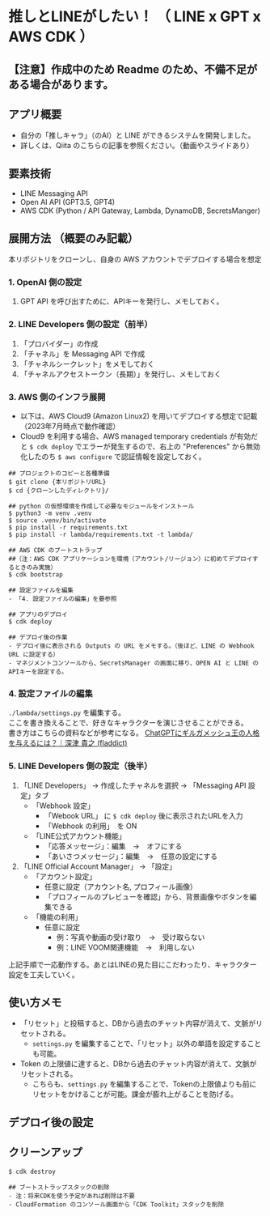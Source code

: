 # 推しとLINEがしたい！ （ LINE x GPT x AWS CDK ）

## 【注意】作成中のため Readme のため、不備不足がある場合があります。

## アプリ概要
- 自分の「推しキャラ」（のAI）と LINE ができるシステムを開発しました。
- 詳しくは、Qiita のこちらの記事を参照ください。（動画やスライドあり）
 
## 要素技術
- LINE Messaging API
- Open AI API (GPT3.5, GPT4)
- AWS CDK (Python / API Gateway, Lambda, DynamoDB, SecretsManger)

## 展開方法 （概要のみ記載）
本リポジトリをクローンし、自身の AWS アカウントでデプロイする場合を想定

### 1. OpenAI 側の設定
1. GPT API を呼び出すために、APIキーを発行し、メモしておく。

### 2. LINE Developers 側の設定（前半）
1. 「プロバイダー」の作成
2. 「チャネル」を Messaging API で作成
3. 「チャネルシークレット」をメモしておく
4. 「チャネルアクセストークン（長期）」を発行し、メモしておく

### 3. AWS 側のインフラ展開
- 以下は、AWS Cloud9 (Amazon Linux2) を用いてデプロイする想定で記載（2023年7月時点で動作確認）  
- Cloud9 を利用する場合、AWS managed temporary credentials が有効だと `$ cdk deploy` でエラーが発生するので、右上の "Preferences" から無効化したのち `$ aws configure` で認証情報を設定しておく。

```
## プロジェクトのコピーと各種準備
$ git clone {本リポジトリURL}
$ cd {クローンしたディレクトリ}/

## python の仮想環境を作成して必要なモジュールをインストール
$ python3 -m venv .venv
$ source .venv/bin/activate
$ pip install -r requirements.txt
$ pip install -r lambda/requirements.txt -t lambda/

## AWS CDK のブートストラップ
##（注：AWS CDK アプリケーションを環境（アカウント/リージョン）に初めてデプロイするときのみ実施）
$ cdk bootstrap

## 設定ファイルを編集
- 「4. 設定ファイルの編集」を要参照

## アプリのデプロイ
$ cdk deploy

## デプロイ後の作業
- デプロイ後に表示される Outputs の URL をメモする。（後ほど、LINE の Webhook URL に設定する）
- マネジメントコンソールから、SecretsManager の画面に移り、OPEN AI と LINE の APIキーを設定する。
```
### 4. 設定ファイルの編集
`./lambda/settings.py` を編集する。  
ここを書き換えることで、好きなキャラクターを演じさせることができる。  
書き方はこちらの資料などが参考になる。
[ChatGPTにギルガメッシュ王の人格を与えるには？｜深津 貴之 (fladdict)](https://note.com/fladdict/n/neff2e9d52224)


### 5. LINE Developers 側の設定（後半）
1. 「LINE Developers」 → 作成したチャネルを選択 → 「Messaging API 設定」タブ
    - 「Webhook 設定」
        - 「Webook URL」 に `$ cdk deploy` 後に表示されたURLを入力
        - 「Webhook の利用」　を ON
    - 「LINE公式アカウント機能」
        - 「応答メッセージ」：編集　→　オフにする
        - 「あいさつメッセージ」：編集　→　任意の設定にする
2. 「LINE Official Account Manager」 → 「設定」
    - 「アカウント設定」
        - 任意に設定（アカウント名, プロフィール画像）
        - 「プロフィールのプレビューを確認」から、背景画像やボタンを編集できる
    - 「機能の利用」
        - 任意に設定
            - 例：写真や動画の受け取り　→　受け取らない
            - 例：LINE VOOM関連機能　→　利用しない

上記手順で一応動作する。あとはLINEの見た目にこだわったり、キャラクター設定を工夫していく。

## 使い方メモ
- 「リセット」と投稿すると、DBから過去のチャット内容が消えて、文脈がリセットされる。
    - `settings.py` を編集することで、「リセット」以外の単語を設定することも可能。
- Token の上限値に達すると、DBから過去のチャット内容が消えて、文脈がリセットされる。
    - こちらも、`settings.py` を編集することで、Tokenの上限値よりも前にリセットをかけることが可能。課金が膨れ上がることを防げる。

## デプロイ後の設定


## クリーンアップ
```
$ cdk destroy

## ブートストラップスタックの削除
- 注：将来CDKを使う予定があれば削除は不要
- CloudFormation のコンソール画面から「CDK Toolkit」スタックを削除
```


